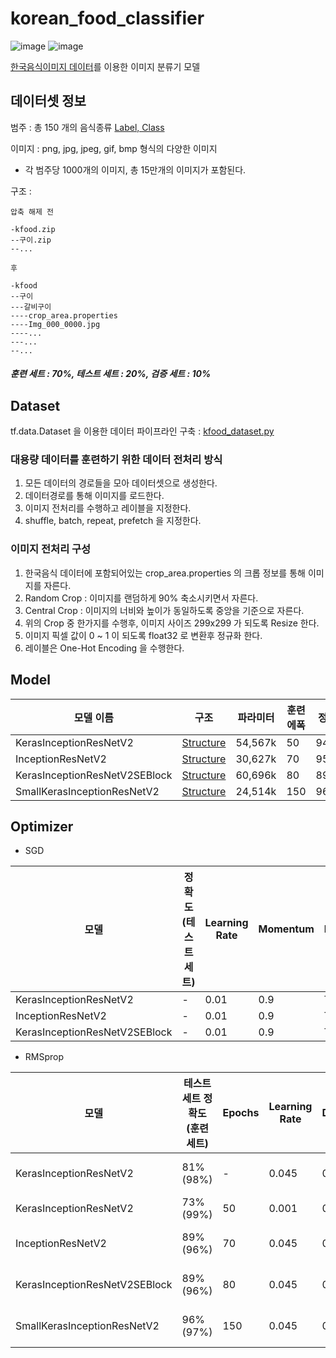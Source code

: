  # korean_food_classifier


![image](https://user-images.githubusercontent.com/33340741/152799667-1145bd0c-23b9-4461-9248-379079d8f119.png)
![image](https://user-images.githubusercontent.com/33340741/152803530-02949121-2f13-4ecc-9d0a-7565a6e975e1.png)

[한국음식이미지 데이터](https://aihub.or.kr/aidata/13594)를 이용한 이미지 분류기 모델

## 데이터셋 정보
범주 : 총 150 개의 음식종류 [Label, Class](https://github.com/kimhwijin/korean_food_classifier/blob/master/class_to_label.txt) 

이미지 : png, jpg, jpeg, gif, bmp 형식의 다양한 이미지
- 각 범주당 1000개의 이미지, 총 15만개의 이미지가 포함된다.

구조 :

```
압축 해제 전

-kfood.zip
--구이.zip
--...

후

-kfood
--구이
---갈비구이
----crop_area.properties
----Img_000_0000.jpg
----...
---...
--...

```
##### 훈련 세트 : 70%, 테스트 세트 : 20%, 검증 세트 : 10%

## Dataset

tf.data.Dataset 을 이용한 데이터 파이프라인 구축 : [kfood_dataset.py](https://github.com/kimhwijin/korean_food_classifier/blob/master/kfood_dataset.py)

### 대용량 데이터를 훈련하기 위한 데이터 전처리 방식
1. 모든 데이터의 경로들을 모아 데이터셋으로 생성한다.
2. 데이터경로를 통해 이미지를 로드한다.
3. 이미지 전처리를 수행하고 레이블을 지정한다.
4. shuffle, batch, repeat, prefetch 을 지정한다.

### 이미지 전처리 구성
1. 한국음식 데이터에 포함되어있는 crop_area.properties 의 크롭 정보를 통해 이미지를 자른다.
2. Random Crop : 이미지를 랜덤하게 90% 축소시키면서 자른다.
3. Central Crop : 이미지의 너비와 높이가 동일하도록 중앙을 기준으로 자른다.
4. 위의 Crop 중 한가지를 수행후, 이미지 사이즈 299x299 가 되도록 Resize 한다.
5. 이미지 픽셀 값이 0 ~ 1 이 되도록 float32 로 변환후 정규화 한다.
6. 레이블은 One-Hot Encoding 을 수행한다.


## Model

|모델 이름|구조|파라미터|훈련 에폭|정확도|
|---|---|---|---|---|
|KerasInceptionResNetV2|[Structure](https://github.com/kimhwijin/korean_food_classifier/blob/master/application/keras_inception_resnet_v2.py)|54,567k|50|94.3%|
|InceptionResNetV2|[Structure](https://github.com/kimhwijin/korean_food_classifier/blob/master/application/inception_resnet_v2.py)|30,627k|70|95%|
|KerasInceptionResNetV2SEBlock|[Structure](https://github.com/kimhwijin/korean_food_classifier/blob/master/application/keras_inception_resnet_v2_se.py)|60,696k|80|89.7%|
|SmallKerasInceptionResNetV2|[Structure](https://github.com/kimhwijin/korean_food_classifier/blob/master/application/small_keras_inception_resnet_v2.py)|24,514k|150|96.8%|

## Optimizer

- SGD


|모델|정확도(테스트 세트)|Learning Rate|Momentum|Nesterov|Learning Rate Decay|
|---|---|---|---|---|---|
|KerasInceptionResNetV2|-|0.01|0.9|True|0.001(linear)|
|InceptionResNetV2|-|0.01|0.9|True|0.001(linear)|
|KerasInceptionResNetV2SEBlock|-|0.01|0.9|True|0.001(linear)|

- RMSprop


|모델|테스트세트 정확도(훈련 세트)|Epochs|Learning Rate|Decay(rho)|Momentum|Epsilon|Learning Rate Decay|
|---|---|---|---|---|---|---|---|
|KerasInceptionResNetV2|81%(98%)|-|0.045|0.9|0.0|1.0|0.94(exp, per 2 epochs)|
|KerasInceptionResNetV2|73%(99%)|50|0.001|0.9|0.9|1.0|-|
|InceptionResNetV2|89%(96%)|70|0.045|0.9|0.0|1.0|0.94(exp, per 2 epochs)|
|KerasInceptionResNetV2SEBlock|89%(96%)|80|0.045|0.9|0.0|1.0|0.94(exp, per 2 epochs)|
|SmallKerasInceptionResNetV2|96%(97%)|150|0.045|0.9|0.0|1.0|0.94(exp, per 2 epochs)|
